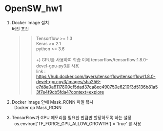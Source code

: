 # OpenSW_hw1

1. Docker Image 설치<br/>
   버전 조건
   >>Tensorflow >= 1.3<br>
   Keras >= 2.1<br/>
   python >= 3.6<br/><br/>
   +)  GPU를 사용하여 학습
   이에 tensorflow/tensorflow:1.8.0-devel-gpu-py3를 사용<br/>
   link : https://hub.docker.com/layers/tensorflow/tensorflow/1.8.0-devel-gpu-py3/images/sha256-e7d8a0a6117800cf5dad37ca8ec490750e6210f3d5136b81a53f7e4f9cb5fda4?context=explore

2. Docker Image 안에 Mask_RCNN 파일 복사<br>
&nbsp; Docker cp Mask_RCNN

3. TensorFlow가 GPU 메모리를 필요한 만큼만 할당하도록 하는 설정<br>
&nbsp; os.environ['TF_FORCE_GPU_ALLOW_GROWTH'] = 'true' 를 사용


